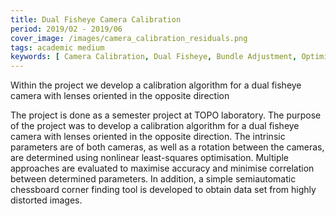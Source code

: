 ```yaml
---
title: Dual Fisheye Camera Calibration
period: 2019/02 - 2019/06 
cover_image: /images/camera_calibration_residuals.png
tags: academic medium
keywords: [ Camera Calibration, Dual Fisheye, Bundle Adjustment, Optimisation, OpenCV ]
---
```


Within the project we develop a calibration algorithm for a dual fisheye camera with lenses oriented in the opposite direction

<!--more-->

The project is done as a semester project at TOPO laboratory. The purpose of the project was to develop a calibration algorithm for a dual fisheye camera with lenses oriented in the opposite direction. The intrinsic parameters are of both cameras, as well as a rotation between the cameras, are determined using nonlinear least-squares optimisation. Multiple approaches are evaluated to maximise accuracy and minimise correlation between determined parameters. In addition, a simple semiautomatic chessboard corner finding tool is developed to obtain data set from highly distorted images.

